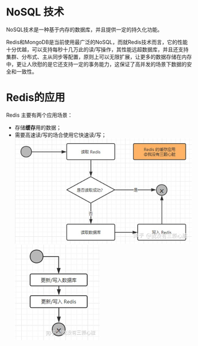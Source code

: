 # NoSQL 技术
NoSQL技术是一种基于内存的数据库，并且提供一定的持久化功能。

Redis和MongoDB是当前使用最广泛的NoSQL，而就Redis技术而言，它的性能十分优越，可以支持每秒十几万此的读/写操作，其性能远超数据库，并且还支持集群、分布式、主从同步等配置，原则上可以无限扩展，让更多的数据存储在内存中，更让人欣慰的是它还支持一定的事务能力，这保证了高并发的场景下数据的安全和一致性。

# Redis的应用
Redis 主要有两个应用场景：
- 存储**缓存**用的数据；
- 需要高速读/写的场合使用它快速读/写；
![使用 Redis 作为缓存的读取逻辑](image\v2-59e6bc0e759f911af90ef2ce04580fc8_720w.jpg)
![写操作的流程](image\v2-2a22f9f9a052e58f844cd93653f06daf_720w.jpg)